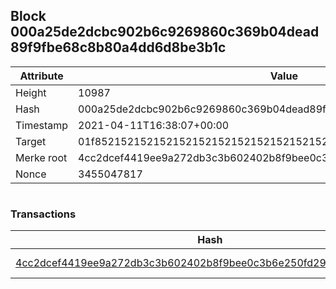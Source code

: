 ## Block 000a25de2dcbc902b6c9269860c369b04dead89f9fbe68c8b80a4dd6d8be3b1c

Attribute | Value
--- | ---
Height | 10987
Hash | 000a25de2dcbc902b6c9269860c369b04dead89f9fbe68c8b80a4dd6d8be3b1c
Timestamp | 2021-04-11T16:38:07+00:00
Target | 01f8521521521521521521521521521521521521521521521521521521521521
Merke root | 4cc2dcef4419ee9a272db3c3b602402b8f9bee0c3b6e250fd299aca03a5cc2db
Nonce | 3455047817

```

```

### Transactions

Hash | Amount
--- | ---
[4cc2dcef4419ee9a272db3c3b602402b8f9bee0c3b6e250fd299aca03a5cc2db](4cc2dcef4419ee9a272db3c3b602402b8f9bee0c3b6e250fd299aca03a5cc2db.md) | 10.00000000 SKEPTI 
